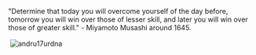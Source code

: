 "Determine that today you will overcome yourself of the day before, tomorrow you will win over those of lesser skill, and later you will win over those of greater skill." - Miyamoto Musashi around 1645.

<p>&nbsp;<img align="center" src="https://github-readme-stats.vercel.app/api?username=andru17urdna&theme=vue&show_icons=true" alt="andru17urdna" /></p>


<!--
**andru17urdna/andru17urdna** is a ✨ _special_ ✨ repository because its `README.md` (this file) appears on your GitHub profile.

Here are some ideas to get you started:

- 🔭 I’m currently working on ...
- 🌱 I’m currently learning ...
- 👯 I’m looking to collaborate on ...
- 🤔 I’m looking for help with ...
- 💬 Ask me about ...
- 📫 How to reach me: ...
- 😄 Pronouns: ...
- ⚡ Fun fact: ...
-->
